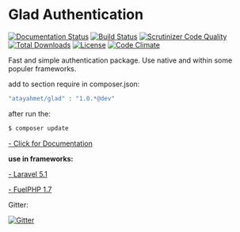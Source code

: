 Glad Authentication
===================

[![Documentation Status](https://readthedocs.org/projects/glad/badge/?version=latest)](https://readthedocs.org/projects/glad/?badge=latest) [![Build Status](https://scrutinizer-ci.com/g/atayahmet/glad/badges/build.png?b=master)](https://scrutinizer-ci.com/g/atayahmet/glad/build-status/master) [![Scrutinizer Code Quality](https://scrutinizer-ci.com/g/atayahmet/glad/badges/quality-score.png?b=master)](https://scrutinizer-ci.com/g/atayahmet/glad/?branch=master)  [![Total Downloads](https://img.shields.io/packagist/dt/atayahmet/glad.svg?style=flat-square)](https://packagist.org/packages/atayahmet/glad) [![License](https://img.shields.io/packagist/l/atayahmet/glad.svg?style=flat-square)](https://packagist.org/packages/atayahmet/glad) [![Code Climate](https://codeclimate.com/github/atayahmet/glad/badges/gpa.svg)](https://codeclimate.com/github/atayahmet/glad)

Fast and simple authentication package. Use native and within some populer frameworks.

add to section require in composer.json:
```php
"atayahmet/glad" : "1.0.*@dev"
```

after run the:
```php
$ composer update
```
[- Click for Documentation](http://glad.readthedocs.org/en/latest/)

**use in frameworks:**

[- Laravel 5.1](https://github.com/atayahmet/Glad-Demos/tree/master/Laravel5.1)

[- FuelPHP 1.7](https://github.com/atayahmet/Glad-Demos/tree/master/Fuel1.7)

Gitter:

[![Gitter](https://badges.gitter.im/Join%20Chat.svg)](https://gitter.im/atayahmet/glad?utm_source=badge&utm_medium=badge&utm_campaign=pr-badge&utm_content=body_badge)